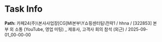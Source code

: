 # Task Info

**Path:** 카페24(주)\본사사업장\[CG]MI본부\Y쇼핑센터팀\전략1 / hhna / [322853] 본부 외 소통 (YouTube, 영업 미팅) _ 제휴사, 고객사 회의 참석 (외근) / 2025-09-01_00-00-00

